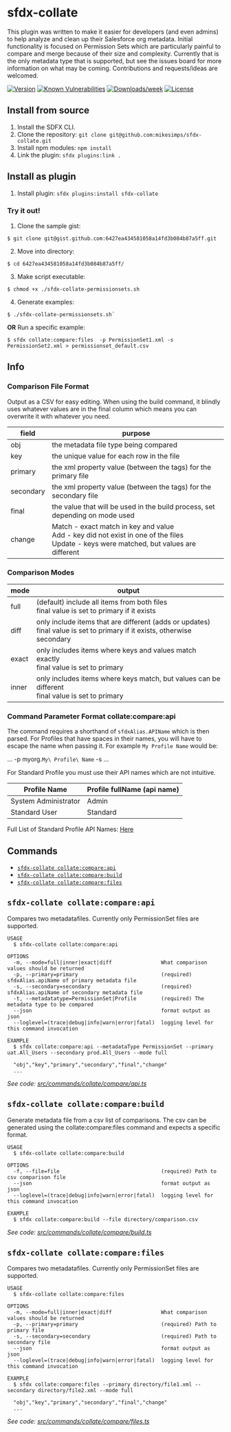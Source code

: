 # sfdx-collate

This plugin was written to make it easier for developers (and even admins) to help analyze and clean up their Salesforce org metadata. Initial functionality is focused on Permission Sets which are particularly painful to compare and merge because of their size and complexity. Currently that is the only metadata type that is supported, but see the issues board for more information on what may be coming. Contributions and requests/ideas are welcomed.

[![Version](https://img.shields.io/npm/v/sfdx-collate.svg)](https://npmjs.org/package/sfdx-collate)
[![Known Vulnerabilities](https://snyk.io/test/github/mikesimps/sfdx-collate/badge.svg)](https://snyk.io/test/github/mikesimps/sfdx-collate)
[![Downloads/week](https://img.shields.io/npm/dw/sfdx-collate.svg)](https://npmjs.org/package/sfdx-collate)
[![License](https://img.shields.io/npm/l/sfdx-collate.svg)](https://github.com/mikesimps/sfdx-collate/blob/master/package.json)

<!-- install -->

## Install from source

1. Install the SDFX CLI.
2. Clone the repository: `git clone git@github.com:mikesimps/sfdx-collate.git`
3. Install npm modules: `npm install`
4. Link the plugin: `sfdx plugins:link .`

## Install as plugin

1. Install plugin: `sfdx plugins:install sfdx-collate`

<!-- installstop -->

### Try it out!

1. Clone the sample gist:
```
$ git clone git@gist.github.com:6427ea434581058a14fd3b084b87a5ff.git
```
2. Move into directory: 
```
$ cd 6427ea434581058a14fd3b084b87a5ff/
```
3. Make script executable: 
```
$ chmod +x ./sfdx-collate-permissionsets.sh
```
4. Generate examples:
```
$ ./sfdx-collate-permissionsets.sh` 
```
**OR** Run a specific example:
```
$ sfdx collate:compare:files  -p PermissionSet1.xml -s PermissionSet2.xml > permissionset_default.csv
```

## Info

### Comparison File Format

Output as a CSV for easy editing. When using the build command, it blindly uses whatever values are in the final column which means you can overwrite it with whatever you need.

| field  | purpose
|---|---
| obj  |  the metadata file type being compared
| key  | the unique value for each row in the file
| primary  | the xml property value (between the tags) for the primary file
| secondary  | the xml property value (between the tags) for the secondary file
| final | the value that will be used in the build process, set depending on mode used
| change | Match - exact match in key and value <br/>Add - key did not exist in one of the files<br/>Update - keys were matched, but values are different

### Comparison Modes

| mode  | output
|---|---
| full | (default) include all items from both files<br>final value is set to primary if it exists
| diff | only include items that are different (adds or updates)<br>final value is set to primary if it exists, otherwise secondary
| exact | only includes items where keys and values match exactly<br>final value is set to primary
| inner | only includes items where keys match, but values can be different<br>final value is set to primary

### Command Parameter Format collate:compare:api

The command requires a shorthand of `sfdxAlias.APIName` which is then parsed. For Profiles that have spaces in their names, you will have to escape the name when passing it. For example `My Profile Name` would be:

... -p myorg.`My\ Profile\ Name` -s ...

For Standard Profile you must use their API names which are not intuitive.

| Profile Name  | Profile fullName (api name)
|---|---
|System Administrator | Admin
|Standard User | Standard

Full List of Standard Profile API Names: [Here](https://salesforce.stackexchange.com/questions/159005/listing-of-all-standard-profiles-and-their-metadata-api-names)



## Commands

<!-- commands -->
* [`sfdx-collate collate:compare:api`](#sfdx-collate-collatecompareapi)
* [`sfdx-collate collate:compare:build`](#sfdx-collate-collatecomparebuild)
* [`sfdx-collate collate:compare:files`](#sfdx-collate-collatecomparefiles)

## `sfdx-collate collate:compare:api`

Compares two metadatafiles. Currently only PermissionSet files are supported.

```
USAGE
  $ sfdx-collate collate:compare:api

OPTIONS
  -m, --mode=full|inner|exact|diff                What comparison values should be returned
  -p, --primary=primary                           (required) sfdxAlias.apiName of primary metadata file
  -s, --secondary=secondary                       (required) sfdxAlias.apiName of secondary metadata file
  -t, --metadatatype=PermissionSet|Profile        (required) The metadata type to be compared
  --json                                          format output as json
  --loglevel=(trace|debug|info|warn|error|fatal)  logging level for this command invocation

EXAMPLE
  $ sfdx collate:compare:api --metadataType PermissionSet --primary uat.All_Users --secondary prod.All_Users --mode full

  "obj","key","primary","secondary","final","change"
  ...
```

_See code: [src/commands/collate/compare/api.ts](https://github.com/mikesimps/sfdx-collate/blob/v0.2.0/src/commands/collate/compare/api.ts)_

## `sfdx-collate collate:compare:build`

Generate metadata file from a csv list of comparisons. The csv can be generated using the collate:compare:files command and expects a specific format.

```
USAGE
  $ sfdx-collate collate:compare:build

OPTIONS
  -f, --file=file                                 (required) Path to csv comparison file
  --json                                          format output as json
  --loglevel=(trace|debug|info|warn|error|fatal)  logging level for this command invocation

EXAMPLE
  $ sfdx collate:compare:build --file directory/comparison.csv
```

_See code: [src/commands/collate/compare/build.ts](https://github.com/mikesimps/sfdx-collate/blob/v0.2.0/src/commands/collate/compare/build.ts)_

## `sfdx-collate collate:compare:files`

Compares two metadatafiles. Currently only PermissionSet files are supported.

```
USAGE
  $ sfdx-collate collate:compare:files

OPTIONS
  -m, --mode=full|inner|exact|diff                What comparison values should be returned
  -p, --primary=primary                           (required) Path to primary file
  -s, --secondary=secondary                       (required) Path to secondary file
  --json                                          format output as json
  --loglevel=(trace|debug|info|warn|error|fatal)  logging level for this command invocation

EXAMPLE
  $ sfdx collate:compare:files --primary directory/file1.xml --secondary directory/file2.xml --mode full

  "obj","key","primary","secondary","final","change"
  ...
```

_See code: [src/commands/collate/compare/files.ts](https://github.com/mikesimps/sfdx-collate/blob/v0.2.0/src/commands/collate/compare/files.ts)_
<!-- commandsstop -->
